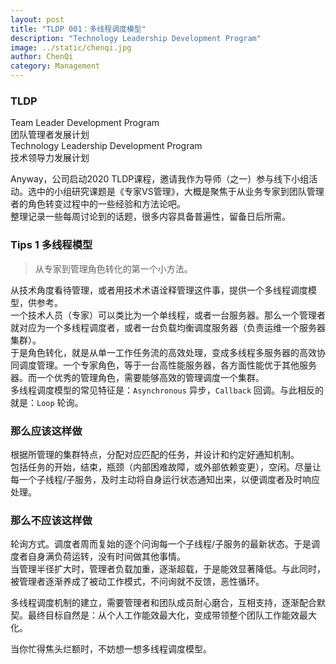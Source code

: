 ```yaml
---
layout: post
title: "TLDP 001：多线程调度模型"
description: "Technology Leadership Development Program"
image: ../static/chenqi.jpg
author: ChenQi
category: Management
---
```


### TLDP

Team Leader Development Program  
团队管理者发展计划  
Technology Leadership Development Program  
技术领导力发展计划  

Anyway，公司启动2020 TLDP课程，邀请我作为导师（之一）参与线下小组活动。选中的小组研究课题是《专家VS管理》，大概是聚焦于从业务专家到团队管理者的角色转变过程中的一些经验和方法论吧。  
整理记录一些每周讨论到的话题，很多内容具备普遍性，留备日后所需。  

### Tips 1 多线程模型

> 从专家到管理角色转化的第一个小方法。

从技术角度看待管理，或者用技术术语诠释管理这件事，提供一个多线程调度模型，供参考。  
一个技术人员（专家）可以类比为一个单线程，或者一台服务器。那么一个管理者就对应为一个多线程调度者，或者一台负载均衡调度服务器（负责运维一个服务器集群）。  
于是角色转化，就是从单一工作任务流的高效处理，变成多线程多服务器的高效协同调度管理。一个专家角色，等于一台高性能服务器，各方面性能优于其他服务器。而一个优秀的管理角色，需要能够高效的管理调度一个集群。  
多线程调度模型的常见特征是：`Asynchronous` 异步，`Callback` 回调。与此相反的就是：`Loop` 轮询。  

### 那么应该这样做

根据所管理的集群特点，分配对应匹配的任务，并设计和约定好通知机制。  
包括任务的开始，结束，瓶颈（内部困难故障，或外部依赖变更），空闲。尽量让每一个子线程/子服务，及时主动将自身运行状态通知出来，以便调度者及时响应处理。

### 那么不应该这样做

轮询方式。调度者周而复始的逐个问询每一个子线程/子服务的最新状态。于是调度者自身满负荷运转，没有时间做其他事情。  
当管理半径扩大时，管理者负载加重，逐渐超载，于是能效显著降低。与此同时，被管理者逐渐养成了被动工作模式，不问询就不反馈，恶性循环。  

多线程调度机制的建立，需要管理者和团队成员耐心磨合，互相支持，逐渐配合默契。最终目标自然是：从个人工作能效最大化，变成带领整个团队工作能效最大化。

当你忙得焦头烂额时，不妨想一想多线程调度模型。
